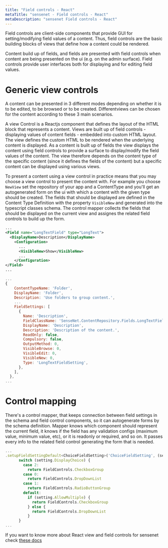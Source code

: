 ```yaml
---
title: "Field controls - React"
metaTitle: "sensenet - Field controls - React"
metaDescription: "sensenet Field controls - React"
---
```


Field controls are client-side components that provide GUI for setting/modifying field values of a content. Thus, field controls are the basic building blocks of views that define how a content could be rendered.

Content build up of fields, and fields are presented with field controls when content are being presented on the ui (e.g. on the admin surface). Field controls provide user interfaces both for displaying and for editing field values.

# Generic view controls

A content can be presented in 3 different modes depending on whether it is to be edited, to be browsed or to be created. Differentviews can be chosen for the content according to these 3 main scenarios.

A view Control is a Reactjs component that defines the layout of the HTML block that represents a content. Views are built up of field controls - displaying values of content fields - embedded into custom HTML layout. The view defines the custom HTML to be rendered when the underlying content is displayed. As a content is built up of fields the view displays the content using field controls to provide a surface to display/modify the field values of the content. The view therefore depends on the content type of the specific content (since it defines the fields of the content) but a specific content can be displayed using various views.

To present a content using a view control in practice means that you may choose a view control to present the content with. For example you choose `NewView` set the repository of your app and a ContentType and you'll get an autogenerated form on the ui with which a content with the given type should be created. The fields that should be displayed are defined in the Content Type Definition with the property `VisibleNew` and generated into the typescript classes schema. The control mapper collects the fields that should be displayed on the current view and assignes the related field controls to build up the form.

```xml
...
<Field name="LongTextField" type="LongText">
  <DisplayName>Description</DisplayName>
    <Configuration>
      ...
      <VisibleNew>Show</VisibleNew>
      ...
    </Configuration>
</Field>
...
```

```js
...
{
    ContentTypeName: 'Folder',
    DisplayName: 'Folder',
    Description: 'Use folders to group content.',
    ...
    FieldSettings: [
      {
        Name: 'Description',
        FieldClassName: 'SenseNet.ContentRepository.Fields.LongTextField',
        DisplayName: 'Description',
        Description: 'Description of the content.',
        ReadOnly: false,
        Compulsory: false,
        OutputMethod: 0,
        VisibleBrowse: 0,
        VisibleEdit: 0,
        VisibleNew: 0,
        Type: 'LongTextFieldSetting',
      },
    ],
  },
...
```

# Control mapping

There's a control mapper, that keeps connection between field settings in the schema and field control components, so it can autogenerate forms by the schema definition. Mapper knows which component should represent the current field, it knows if the field has any validation configs (maximum value, minimum value, etc), or it is readonly or required, and so on. It passes every info to the related field control generating the form that is needed.

```js
...
.setupFieldSettingDefault<ChoiceFieldSetting>('ChoiceFieldSetting', (setting) => {
      switch (setting.DisplayChoice) {
        case 2:
          return FieldControls.CheckboxGroup
        case 0:
          return FieldControls.DropDownList
        case 1:
          return FieldControls.RadioButtonGroup
        default:
          if (setting.AllowMultiple) {
            return FieldControls.CheckboxGroup
          } else {
            return FieldControls.DropDownList
          }
      }
...
```

<note severity="info">If you want to know more about React view and field controls for sensenet check <a target="_blank" href="https://sn-react-component-docs.netlify.app/">these docs</a></note>
